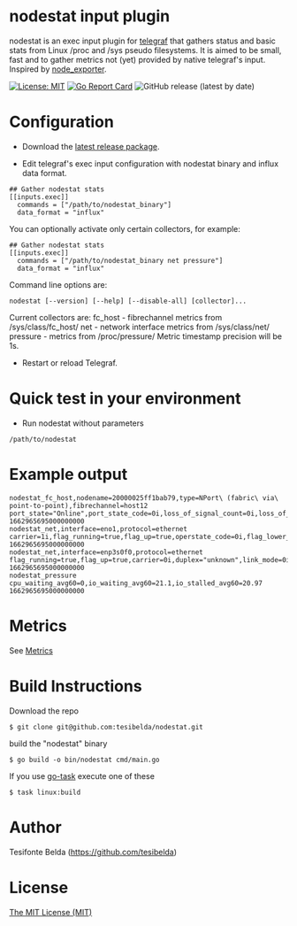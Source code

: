 # nodestat input plugin

nodestat is an exec input plugin for [telegraf](https://github.com/influxdata/telegraf) that gathers status and basic stats from Linux /proc and /sys pseudo filesystems. It is aimed to be small, fast and to gather metrics not (yet) provided by native telegraf's input. Inspired by [node_exporter](https://github.com/prometheus/node_exporter).

[![License: MIT](https://img.shields.io/badge/License-MIT-yellow.svg)](https://github.com/tesibelda/nodestat/raw/master/LICENSE)
[![Go Report Card](https://goreportcard.com/badge/github.com/tesibelda/nodestat)](https://goreportcard.com/report/github.com/tesibelda/nodestat)
![GitHub release (latest by date)](https://img.shields.io/github/v/release/tesibelda/nodestat?display_name=release)


# Configuration

* Download the [latest release package](https://github.com/tesibelda/nodestat/releases/latest).

* Edit telegraf's exec input configuration with nodestat binary and influx data format.

```
## Gather nodestat stats
[[inputs.exec]]
  commands = ["/path/to/nodestat_binary"]
  data_format = "influx"
```

You can optionally activate only certain collectors, for example:
```
## Gather nodestat stats
[[inputs.exec]]
  commands = ["/path/to/nodestat_binary net pressure"]
  data_format = "influx"
```

Command line options are:
```
nodestat [--version] [--help] [--disable-all] [collector]...
```
Current collectors are:
 fc_host - fibrechannel metrics from /sys/class/fc_host/
 net - network interface metrics from /sys/class/net/
 pressure - metrics from /proc/pressure/
Metric timestamp precision will be 1s.

* Restart or reload Telegraf.

# Quick test in your environment

* Run nodestat without parameters
```
/path/to/nodestat
```

# Example output

```plain
nodestat_fc_host,nodename=20000025ff1bab79,type=NPort\ (fabric\ via\ point-to-point),fibrechannel=host12 port_state="Online",port_state_code=0i,loss_of_signal_count=0i,loss_of_sync_count=0i,nos_count=1i,link_failure_count=1i,seconds_since_last_reset=14476044i,error_frames=0i,rx_frames=181397571i,tx_frames=749365874i 1662965695000000000
nodestat_net,interface=eno1,protocol=ethernet carrier=1i,flag_running=true,flag_up=true,operstate_code=0i,flag_lower_up=true,dormant=0i,duplex="full",link_mode=0i,operstate="up"  1662965695000000000
nodestat_net,interface=enp3s0f0,protocol=ethernet flag_running=true,flag_up=true,carrier=0i,duplex="unknown",link_mode=0i,operstate="down",operstate_code=5i,flag_lower_up=true,dormant=0i 1662965695000000000
nodestat_pressure cpu_waiting_avg60=0,io_waiting_avg60=21.1,io_stalled_avg60=20.97 1662965695000000000
```

# Metrics
See [Metrics](https://github.com/tesibelda/nodestat/blob/master/METRICS.md)

# Build Instructions

Download the repo

    $ git clone git@github.com:tesibelda/nodestat.git

build the "nodestat" binary

    $ go build -o bin/nodestat cmd/main.go

 If you use [go-task](https://github.com/go-task/task) execute one of these
 
    $ task linux:build

# Author

Tesifonte Belda (https://github.com/tesibelda)

# License

[The MIT License (MIT)](https://github.com/tesibelda/nodestat/blob/master/LICENSE)
